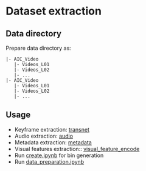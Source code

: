 # Dataset extraction

## Data directory
Prepare data directory as:
```
|- AIC_Video 
   |- Videos_L01
   |- Videos_L02
   |- ...
|- AIC_Video 
   |- Videos_L01
   |- Videos_L02
   |- ...

```

## Usage
- Keyframe extraction: [transnet](transnet/README.md)
- Audio extraction: [audio](audio/README.md)
- Metadata extraction: [metadata](metadata/README.md)
- Visual features extraction:: [visual_feature_encode](visual_feature_encode/README.md)
- Run [create.ipynb](./create.ipynb) for bin generation
- Run [data_preparation.ipynb](./data_preparation.ipynb)